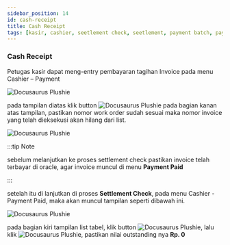 ```yaml
---
sidebar_position: 14
id: cash-receipt
title: Cash Receipt
tags: [kasir, cashier, seetlement check, seetlement, payment batch, payment, cash receipt, oracle]
---
```


### Cash Receipt


Petugas kasir dapat meng-entry pembayaran tagihan Invoice pada menu Cashier – Payment 

![Docusaurus Plushie](/img/general-repair/cash-receipt/1.png)

pada tampilan diatas klik button ![Docusaurus Plushie](/img/general-repair/cash-receipt/payment-batch.png) pada bagian kanan atas tampilan, pastikan nomor work order sudah sesuai maka nomor invoice yang telah dieksekusi akan hilang dari list.

![Docusaurus Plushie](/img/general-repair/cash-receipt/2.png)

:::tip Note

sebelum melanjutkan ke proses settlement check pastikan invoice telah terbayar di oracle, agar invoice muncul di menu **Payment Paid**

:::

setelah itu di lanjutkan di proses **Settlement Check**, pada menu Cashier - Payment Paid, maka akan muncul tampilan seperti dibawah ini.

![Docusaurus Plushie](/img/general-repair/cash-receipt/3.png)

pada bagian kiri tampilan list tabel, klik button ![Docusaurus Plushie](/img/general-repair/cash-receipt/tigatitik.png), lalu klik ![Docusaurus Plushie](/img/general-repair/cash-receipt/seatle-check.png), pastikan nilai outstanding nya **Rp. 0**